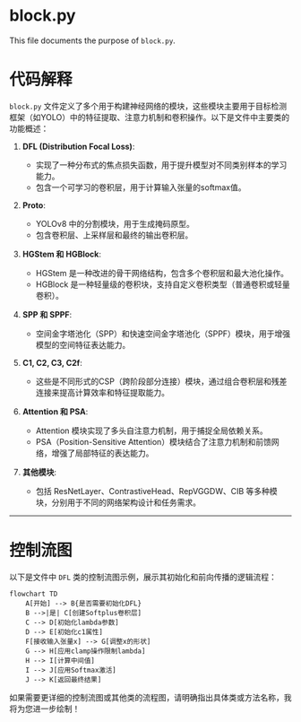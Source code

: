 # block.py

This file documents the purpose of `block.py`.

# 代码解释

`block.py` 文件定义了多个用于构建神经网络的模块，这些模块主要用于目标检测框架（如YOLO）中的特征提取、注意力机制和卷积操作。以下是文件中主要类的功能概述：

1. **DFL (Distribution Focal Loss)**:
   - 实现了一种分布式的焦点损失函数，用于提升模型对不同类别样本的学习能力。
   - 包含一个可学习的卷积层，用于计算输入张量的softmax值。

2. **Proto**:
   - YOLOv8 中的分割模块，用于生成掩码原型。
   - 包含卷积层、上采样层和最终的输出卷积层。

3. **HGStem 和 HGBlock**:
   - HGStem 是一种改进的骨干网络结构，包含多个卷积层和最大池化操作。
   - HGBlock 是一种轻量级的卷积块，支持自定义卷积类型（普通卷积或轻量卷积）。

4. **SPP 和 SPPF**:
   - 空间金字塔池化（SPP）和快速空间金字塔池化（SPPF）模块，用于增强模型的空间特征表达能力。

5. **C1, C2, C3, C2f**:
   - 这些是不同形式的CSP（跨阶段部分连接）模块，通过组合卷积层和残差连接来提高计算效率和特征提取能力。

6. **Attention 和 PSA**:
   - Attention 模块实现了多头自注意力机制，用于捕捉全局依赖关系。
   - PSA（Position-Sensitive Attention）模块结合了注意力机制和前馈网络，增强了局部特征的表达能力。

7. **其他模块**:
   - 包括 ResNetLayer、ContrastiveHead、RepVGGDW、CIB 等多种模块，分别用于不同的网络架构设计和任务需求。

---

# 控制流图

以下是文件中 `DFL` 类的控制流图示例，展示其初始化和前向传播的逻辑流程：

```mermaid
flowchart TD
    A[开始] --> B{是否需要初始化DFL}
    B -->|是| C[创建Softplus卷积层]
    C --> D[初始化lambda参数]
    D --> E[初始化c1属性]
    F[接收输入张量x] --> G[调整x的形状]
    G --> H[应用clamp操作限制lambda]
    H --> I[计算中间值]
    I --> J[应用Softmax激活]
    J --> K[返回最终结果]
```

如果需要更详细的控制流图或其他类的流程图，请明确指出具体类或方法名称，我将为您进一步绘制！